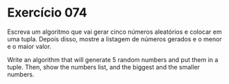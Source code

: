 # Exercício 074

Escreva um algoritmo que vai gerar cinco números aleatórios e colocar em uma tupla. Depois disso, mostre a listagem de números gerados e o menor e o maior valor.

Write an algorithm that will generate 5 random numbers and put them in a tuple. Then, show the numbers list, and the biggest and the smaller numbers.

